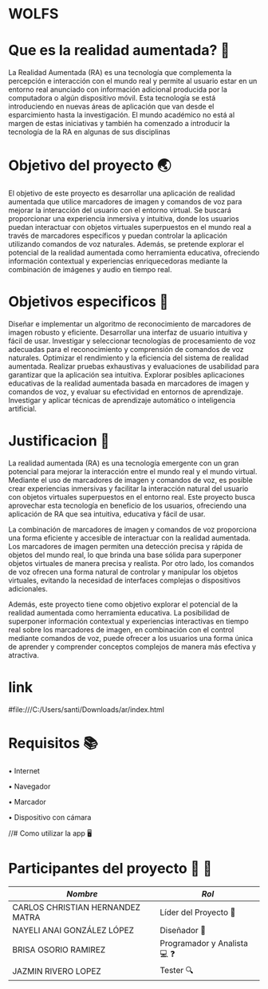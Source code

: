 # WOLFS

# Que es la realidad aumentada?   :wolf:
La Realidad Aumentada (RA) es una tecnología que complementa la percepción e interacción con el mundo real y permite al usuario estar en un entorno real anunciado con información adicional producida por la computadora o algún dispositivo móvil. Esta tecnología se está introduciendo en nuevas áreas de aplicación que van desde el esparcimiento hasta la investigación. El mundo académico no está al margen de estas iniciativas y también ha comenzado a introducir la tecnología de la RA en algunas de sus disciplinas
# Objetivo del proyecto  🌏
El objetivo de este proyecto es desarrollar una aplicación de realidad aumentada que utilice marcadores de imagen y comandos de voz para mejorar la interacción del usuario con el entorno virtual. Se buscará proporcionar una experiencia inmersiva y intuitiva, donde los usuarios puedan interactuar con objetos virtuales superpuestos en el mundo real a través de marcadores específicos y puedan controlar la aplicación utilizando comandos de voz naturales. Además, se pretende explorar el potencial de la realidad aumentada como herramienta educativa, ofreciendo información contextual y experiencias enriquecedoras mediante la combinación de imágenes y audio en tiempo real.

# Objetivos especificos 👦
Diseñar e implementar un algoritmo de reconocimiento de marcadores de imagen robusto y eficiente.
Desarrollar una interfaz de usuario intuitiva y fácil de usar.
Investigar y seleccionar tecnologías de procesamiento de voz adecuadas para el reconocimiento y comprensión de comandos de voz naturales.
Optimizar el rendimiento y la eficiencia del sistema de realidad aumentada.
Realizar pruebas exhaustivas y evaluaciones de usabilidad para garantizar que la aplicación sea intuitiva.
Explorar posibles aplicaciones educativas de la realidad aumentada basada en marcadores de imagen y comandos de voz, y evaluar su efectividad en entornos de aprendizaje.
Investigar y aplicar técnicas de aprendizaje automático o inteligencia artificial.

# Justificacion 🔎
La realidad aumentada (RA) es una tecnología emergente con un gran potencial para mejorar la interacción entre el mundo real y el mundo virtual. Mediante el uso de marcadores de imagen y comandos de voz, es posible crear experiencias inmersivas y facilitar la interacción natural del usuario con objetos virtuales superpuestos en el entorno real. Este proyecto busca aprovechar esta tecnología en beneficio de los usuarios, ofreciendo una aplicación de RA que sea intuitiva, educativa y fácil de usar.

La combinación de marcadores de imagen y comandos de voz proporciona una forma eficiente y accesible de interactuar con la realidad aumentada. Los marcadores de imagen permiten una detección precisa y rápida de objetos del mundo real, lo que brinda una base sólida para superponer objetos virtuales de manera precisa y realista. Por otro lado, los comandos de voz ofrecen una forma natural de controlar y manipular los objetos virtuales, evitando la necesidad de interfaces complejas o dispositivos adicionales.

Además, este proyecto tiene como objetivo explorar el potencial de la realidad aumentada como herramienta educativa. La posibilidad de superponer información contextual y experiencias interactivas en tiempo real sobre los marcadores de imagen, en combinación con el control mediante comandos de voz, puede ofrecer a los usuarios una forma única de aprender y comprender conceptos complejos de manera más efectiva y atractiva.

# link
#file:///C:/Users/santi/Downloads/ar/index.html

# Requisitos 📚

• Internet

• Navegador

• Marcador 

• Dispositivo con cámara


//# Como utilizar la app 🖥️


# Participantes del proyecto 🧑‍ 👧
 | *Nombre* | *Rol* | 
  |------------|-----|
  |CARLOS CHRISTIAN HERNANDEZ MATRA| Líder del Proyecto :100:
  |NAYELI  ANAI GONZÁLEZ LÓPEZ  |Diseñador :dizzy:
  |BRISA OSORIO RAMIREZ| Programador y Analista :computer: :question: 
  |JAZMIN RIVERO LOPEZ| Tester :mag:
